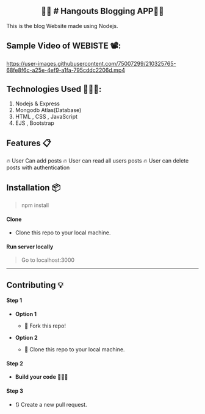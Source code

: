 <h2 align="center">✍🏽 # Hangouts Blogging APP👨‍💻</h2>

<p>This is the blog Website made using Nodejs.</p>

## Sample Video of WEBISTE  📽️:




https://user-images.githubusercontent.com/75007299/210325765-68fe8f6c-a25e-4ef9-a1fa-795cddc2206d.mp4







## Technologies Used 👨🏽‍💻:
1. Nodejs & Express
2. Mongodb Atlas(Database)
3. HTML , CSS , JavaScript
4. EJS , Bootstrap


## Features 📋
🔥 User Can add posts
🔥 User can read all users posts
🔥 User can delete posts with authentication


## Installation 📦

>npm install 

#### Clone

- Clone this repo to your local machine.

#### Run server locally

> Go to localhost:3000





----

## Contributing 💡


#### Step 1

- **Option 1**
    - 🍴 Fork this repo!

- **Option 2**
    - 👯 Clone this repo to your local machine.


#### Step 2

- **Build your code** 🔨🔨🔨

#### Step 3

- 🔃 Create a new pull request.








